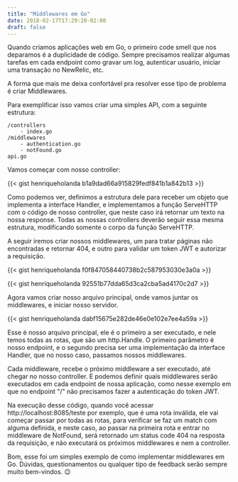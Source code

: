 ```yaml
---
title: "Middlewares em Go"
date: 2018-02-17T17:29:20-02:00
draft: false
---
```


Quando criamos aplicações web em Go, o primeiro code smell que nos deparamos é a duplicidade de código. Sempre precisamos realizar algumas tarefas em cada endpoint como gravar um log, autenticar usuário, iniciar uma transação no NewRelic, etc.

A forma que mais me deixa confortável pra resolver esse tipo de problema é criar Middlewares.

Para exemplificar isso vamos criar uma simples API, com a seguinte estrutura:

```
/controllers
    - index.go
/middlewares
    - authentication.go
    - notFound.go
api.go
```

Vamos começar com nosso controller:

{{< gist henriqueholanda b1a9dad66a915829fedf841b1a842b13 >}}

Como podemos ver, definimos a estrutura dele para receber um objeto que implementa a interface Handler, e implementamos a função ServeHTTP com o código de nosso controller, que neste caso irá retornar um texto na nossa response. Todas as nossas controllers deverão seguir essa mesma estrutura, modificando somente o corpo da função ServeHTTP.

A seguir iremos criar nossos middlewares, um para tratar páginas não encontradas e retornar 404, e outro para validar um token JWT e autorizar a requisição.

{{< gist henriqueholanda f0f847058440738b2c587953030e3a0a >}}

{{< gist henriqueholanda 92551b77dda65d3ca2cba5ad4170c2d7 >}}

Agora vamos criar nosso arquivo principal, onde vamos juntar os middlewares, e iniciar nosso servidor.

{{< gist henriqueholanda dabf15675e282de46e0e102e7ee4a59a >}}

Esse é nosso arquivo principal, ele é o primeiro a ser executado, e nele temos todas as rotas, que são um http.Handle. O primeiro parâmetro é nosso endpoint, e o segundo precisa ser uma implementação da interface Handler, que no nosso caso, passamos nossos middlewares.

Cada middleware, recebe o próximo middleware a ser executado, até chegar no nosso controller. E podemos definir quais middlewares serão executados em cada endpoint de nossa aplicação, como nesse exemplo em que no endpoint "/" não precisamos fazer a autenticação do token JWT.

Na execução desse código, quando você acessar http://localhost:8085/teste por exemplo, que é uma rota inválida, ele vai começar passar por todas as rotas, para verificar se faz um match com alguma definida, e neste caso, ao passar na primeira rota e entrar no middleware de NotFound, será retornado um status code 404 na resposta da requisição, e não executará os próximos middlewares e nem a controller.

Bom, esse foi um simples exemplo de como implementar middlewares em Go. Dúvidas, questionamentos ou qualquer tipo de feedback serão sempre muito bem-vindos. 😉